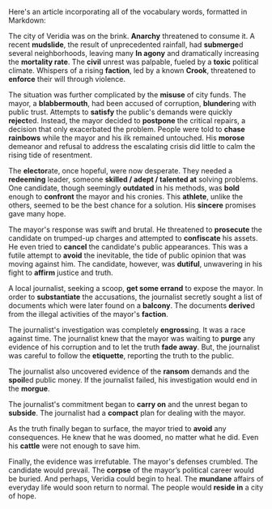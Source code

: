 Here's an article incorporating all of the vocabulary words, formatted in Markdown:

The city of Veridia was on the brink. **Anarchy** threatened to consume it. A recent **mudslide**, the result of unprecedented rainfall, had **submerge**d several neighborhoods, leaving many **In agony** and dramatically increasing the **mortality rate**. The **civil** unrest was palpable, fueled by a **toxic** political climate. Whispers of a rising **faction**, led by a known **Crook**, threatened to **enforce** their will through violence.

The situation was further complicated by the **misuse** of city funds. The mayor, a **blabbermouth**, had been accused of corruption, **blunder**ing with public trust. Attempts to **satisfy** the public's demands were quickly **reject**ed. Instead, the mayor decided to **postpone** the critical repairs, a decision that only exacerbated the problem. People were told to **chase rainbows** while the mayor and his ilk remained untouched. His **morose** demeanor and refusal to address the escalating crisis did little to calm the rising tide of resentment.

The **elector**ate, once hopeful, were now desperate. They needed a **redeeming** leader, someone **skilled / adept / talented at** solving problems. One candidate, though seemingly **outdated** in his methods, was **bold** enough to **confront** the mayor and his cronies. This **athlete**, unlike the others, seemed to be the best chance for a solution. His **sincere** promises gave many hope.

The mayor's response was swift and brutal. He threatened to **prosecute** the candidate on trumped-up charges and attempted to **confiscate** his assets. He even tried to **cancel** the candidate's public appearances. This was a futile attempt to **avoid** the inevitable, the tide of public opinion that was moving against him. The candidate, however, was **dutiful**, unwavering in his fight to **affirm** justice and truth.

A local journalist, seeking a scoop, **get some errand** to expose the mayor. In order to **substantiate** the accusations, the journalist secretly sought a list of documents which were later found on a **balcony**. The documents **derive**d from the illegal activities of the mayor's **faction**.

The journalist's investigation was completely **engross**ing. It was a race against time. The journalist knew that the mayor was waiting to **purge** any evidence of his corruption and to let the truth **fade away**. But, the journalist was careful to follow the **etiquette**, reporting the truth to the public.

The journalist also uncovered evidence of the **ransom** demands and the **spoil**ed public money. If the journalist failed, his investigation would end in the **morgue**.

The journalist's commitment began to **carry on** and the unrest began to **subside**. The journalist had a **compact** plan for dealing with the mayor.

As the truth finally began to surface, the mayor tried to **avoid** any consequences. He knew that he was doomed, no matter what he did. Even his **cattle** were not enough to save him.

Finally, the evidence was irrefutable. The mayor's defenses crumbled. The candidate would prevail. The **corpse** of the mayor’s political career would be buried. And perhaps, Veridia could begin to heal. The **mundane** affairs of everyday life would soon return to normal. The people would **reside in** a city of hope.
